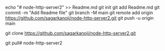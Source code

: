 echo "# node-http-server2" >> Readme.md
git init
git add Readme.md
git commit -m "Add Readme file"
git branch -M main
git remote add origin https://github.com/sagarkanoji/node-http-server2.git
git push -u origin main


git clone https://github.com/sagarkanoji/node-http-server2.git

git pull# node-http-server2
